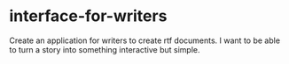 # interface-for-writers
Create an application for writers to create rtf documents. I want to be able to turn a story into something interactive but simple.
